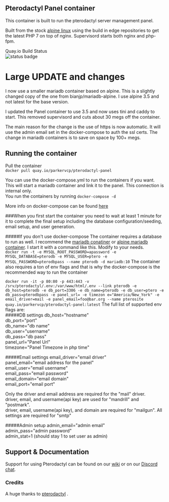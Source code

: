 ## Pterodactyl Panel container
This container is built to run the pterodactyl server management panel.

Built from the stock [alpine linux](https://hub.docker.com/_/alpine/) using the build in edge repositories to get the latest PHP 7 on top of nginx. Supervisord starts both nginx and php-fpm.

Quay.io Build Status  
![status badge](https://quay.io/repository/parkervcp/pterodactyl-panel/status)


# Large UPDATE and changes

I now use a smaller mariadb container based on alpine. This is a slightly changed copy of the one from bianjp/mariadb-alpine. I use alpine 3.5 and not latest for the base version.

I updated the Panel container to use 3.5 and now uses tini and caddy to start. This removed supervisord and cuts about 30 megs off the container.

The main reason for the change is the use of https is now automatic. It will use the admin email set in the docker-compose to auth the ssl certs. The change in mariadb containers is to save on space by 100+ megs.


## Running the container
Pull the container  
```docker pull quay.io/parkervcp/pterodactyl-panel```

You can use the docker-compose.yml to run the containers if you want. This will start a mariadb container and link it to the panel. This connection is internal only.  
You run the containers by running
```docker-compose -d```

More info on docker-compose can be found [here](https://docs.docker.com/compose/)

###When you first start the container you need to wait at least 1 minute for it to complete the final setup including the database configuration/seeding, email setup, and user generation.

#####If you don't use docker-compose
The container requires a database to run as well. I recommend the [mariadb conatiner](https://hub.docker.com/_/mariadb/) or [alpine mariadb container](https://github.com/bianjp/docker-mariadb-alpine). I start it with a command like this. Modify to your needs.  
```docker run -t -e MYSQL_ROOT_PASSWORD=apassword -e MYSQL_DATABASE=pterodb -e MYSQL_USER=ptero -e MYSQL_PASSWORD=pterodbpass --name pterodb -d mariadb:10```
The container also requires a ton of env flags and that is why the docker-compose is the recommended way to run the container

```docker run -it -p 80:80 -p 443:443 -v /srv/pterodactyl/.env:/var/www/html/.env --link pterodb -e db_host=pterodb -e db_port=3306 -e db_name=pterodb -e db_user=ptero -e db_pass=pterodbpass -e panel_url= -e timezon e="America/New_York" -e email_driver=mail -e panel_email=foo@bar.org --name pterosite quay.io/parkervcp/pterodactyl-panel:latest```
The full list of supported env flags are:  
#####DB settings
db_host="hostname"  
db_port="port"  
db_name="db name"  
db_user="username"  
db_pass="db pass"  
panel_url="Panel Url"  
timezone="Panel Timezone in php time"  

#####Email settings
email_driver="email driver"  
panel_email="email address for the panel"  
email_user="email username"  
email_pass="email password"  
email_domain="email domain"  
email_port="email port"  

Only the driver and email address are required for the "mail" driver.  
driver, email, and username(api key) are used for "mandrill" and "postmark".  
driver, email, username(api key), and domain are required for "mailgun".
All settings are required for "smtp"

#####Admin setup
admin_email="admin email"  
admin_pass="admin password"  
admin_stat=1 (should stay 1 to set user as admin)

## Support & Documentation
Support for using Pterodactyl can be found on our [wiki](https://github.com/Pterodactyl/Panel/wiki) or on our [Discord chat](https://discord.gg/0gYt8oU8QOkDhKLS).

### Credits
A huge thanks to [pterodactyl](https://github.com/Pterodactyl/Panel) .